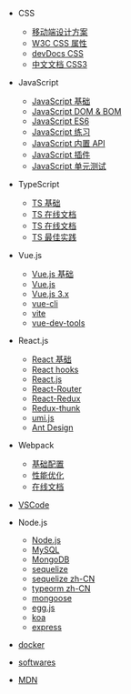 - CSS

  - [移动端设计方案](/css/README)
  - [W3C CSS 属性](https://www.w3school.com.cn/css/index.asp)
  - [devDocs CSS](https://devdocs.io/css/)
  - [中文文档 CSS3](http://caibaojian.com/css3/)

- JavaScript

  - [JavaScript 基础](https://www.yuque.com/liaohui5/js-base)
  - [JavaScript DOM & BOM](https://www.yuque.com/liaohui5/js-dom)
  - [JavaScript ES6](https://www.yuque.com/liaohui5/es6)
  - [JavaScript 练习](/js/practice)
  - [JavaScript 内置 API](/js/objects)
  - [JavaScript 插件](/js/plugins)
  - [JavaScript 单元测试](/jest/1.install)

- TypeScript

  - [TS 基础](/ts/README)
  - [TS 在线文档](https://www.tslang.cn/docs/handbook/basic-types.html)
  - [TS 在线文档](https://typescript.bootcss.com/basic-types.html)
  - [TS 最佳实践](https://tsejx.github.io/typescript-guidebook/syntax/basics/basic-types)

- Vue.js

  - [Vue.js 基础](/vue/1.quick-start.md)
  <!-- - [源码解读](/vue/source) -->

  - [Vue.js](https://cn.vuejs.org/v2/guide/index.html)
  - [Vue.js 3.x](https://vuejs.org/)
  - [vue-cli](https://cli.vuejs.org/zh/guide/installation.html)
  - [vite](https://cn.vitejs.dev/guide/)
  - [vue-dev-tools](https://github.com/vuejs/vue-devtools)

- React.js

  - [React 基础](/react/base/jsx)
  - [React hooks](/react/hooks/why-react-hooks)
  - [React.js](https://reactjs.bootcss.com/docs/getting-started.html)
  - [React-Router](https://reactrouter.com/web/guides/quick-start)
  - [React-Redux](http://cn.redux.js.org/docs/react-redux/)
  - [Redux-thunk](https://github.com/reduxjs/redux-thunk)
  - [umi.js](https://umijs.org/zh-CN/docs)
  - [Ant Design](https://ant.design/components/overview-cn/)

- Webpack

  - [基础配置](/webpack/base/base-run)
  - [性能优化](/webpack/optimize/1-tree-shaking)
  <!-- - [原理探究](/webpack/source/README) -->
  - [在线文档](https://webpack.docschina.org/concepts/)

- [VSCode](/vscode/install)

- Node.js

  - [Node.js](http://nodejs.cn/api-v16/)
  - [MySQL](/db/mysql/README.md)
  - [MongoDB](/db/mongo/README.md)
  - [sequelize](https://sequelize.org/)
  - [sequelize zh-CN](https://github.com/demopark/sequelize-docs-Zh-CN/)
  - [typeorm zh-CN](https://typeorm.bootcss.com/)
  - [mongoose ](https://mongoosejs.com/)
  - [egg.js](https://www.eggjs.org/zh-CN)
  - [koa](http://koajs.cn/#introduction)
  - [express](https://expressjs.com/)

- [docker](/docker/1_install_env)

- [softwares](/softwares/README.md)

- [MDN](https://developer.mozilla.org/zh-CN/)
